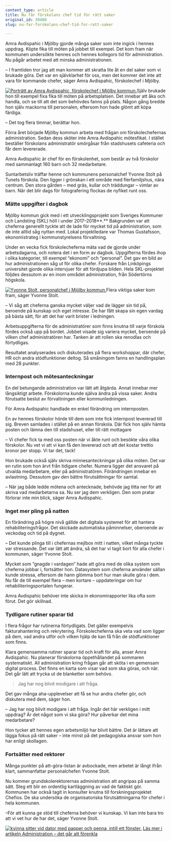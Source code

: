 ```yaml
---
content_type: article
title: Nu får förskolans chef tid för rätt saker
original_id: 39480
slug: nu-far-forskolans-chef-tid-for-ratt-saker

---
```


Amra Avdispahic i Mjölby gjorde många saker som inte ingick i hennes uppdrag. Köpte fika till möten på jobbet till exempel. Det kom fram när kommunen undersökte hennes och hennes kollegors tid för administration. Nu pågår arbetet med att minska administrationen.

– I framtiden tror jag att man kommer att skratta lite åt en del saker som vi brukade göra. Det var en självklarhet för oss, men det kommer det inte att vara för kommande chefer, säger Amra Avdispahic, förskolechef i Mjölby.

[![Porträtt av Amra Avdispahic, förskolechef i Mjölby kommun.](https://www.suntarbetsliv.se/wp-content/uploads/2019/05/200x220-amra-avdispahic-foto-stefan-jerrevang-tt.jpg)](https://www.suntarbetsliv.se/wp-content/uploads/2019/05/200x220-amra-avdispahic-foto-stefan-jerrevang-tt.jpg)Själv brukade hon till exempel fixa fika till möten på arbetsplatsen. Det innebar att åka och handla, och se till att det som behövdes fanns på plats. Någon gång bredde hon själv mackorna till personalen, eftersom hon hade glömt att köpa färdiga.

– Det tog flera timmar, berättar hon.

Förra året började Mjölby kommun arbeta med frågan om förskolechefernas administration. Sedan dess sköter inte Amra Avdispahic mötesfikat. I stället beställer förskolans administratör smörgåsar från stadshusets cafeteria och får dem levererade.

Amra Avdispahic är chef för en förskolenhet, som består av två förskolor med sammanlagt 160 barn och 32 medarbetare.

Suntarbetsliv träffar henne och kommunens personalchef Yvonne Stolt på Tunets förskola. Den ligger i grönskan i ett område med flerfamiljshus, nära centrum. Den stora gården – med gräs, kullar och träddungar – vimlar av barn. När det blir dags för fotografering flockas de nyfiket runt oss.

### Mätte uppgifter i dagbok

Mjölby kommun gick med i ett utvecklingsprojekt som Sveriges Kommuner och Landsting (SKL) höll i under 2017–2018**.** Bakgrunden var att cheferna generellt tyckte att de lade för mycket tid på administration, som de inte alltid såg nyttan med. Lokal projektledare var Thomas Gustafsson, ekonomistrateg i kommunstyrelsens förvaltning.

Under en vecka fick förskolecheferna mäta vad de gjorde under arbetsdagarna, och notera det i en form av dagbok. Uppgifterna fördes ihop i olika kategorier, till exempel “ekonomi” och “personal”. Det gav en bild av hur administrationen såg ut för olika chefer. Forskare från Linköpings universitet gjorde olika intervjuer för att fördjupa bilden. Hela SKL-projektet följdes dessutom av en inom området administration, från Södertörns högskola.

[![Yvonne Stolt, personalchef i Mjölby kommun.](https://www.suntarbetsliv.se/wp-content/uploads/2019/05/200x220-yvonne-stolt2.jpg)](https://www.suntarbetsliv.se/wp-content/uploads/2019/05/200x220-yvonne-stolt2.jpg)Flera viktiga saker kom fram, säger Yvonne Stolt.

– Vi såg att cheferna ganska mycket väljer vad de lägger sin tid på, beroende på kunskap och eget intresse. De har fått skapa sin egen vardag på bästa sätt, för att det har varit brister i ledningen.

Arbetsuppgifterna för de administratörer som finns knutna till varje förskola fördes också upp på bordet. Jobbet visade sig variera mycket, beroende på vilken chef administratören har. Tanken är att rollen ska renodlas och förtydligas.

Resultatet analyserades och diskuterades på flera workshoppar, där chefer, HR och andra stödfunktioner deltog. Så småningom fanns en handlingsplan med 28 punkter.

### Internpost och mötesanteckningar

En del betungande administration var lätt att åtgärda. Annat innebar mer långsiktigt arbete. Förskolorna kunde själva ändra på vissa saker. Andra förutsatte beslut av förvaltningen eller kommunledningen.

För Amra Avdispahic handlade en enkel förändring om internposten.

En av hennes förskolor hörde till dem som inte fick internpost levererad till sig. Breven samlades i stället på en annan förskola. Där fick hon själv hämta posten och lämna den till stadshuset, eller till rätt mottagare

– Vi chefer fick ta med oss posten när vi åkte runt och besökte våra olika förskolor. Nu vet vi att vi kan få den levererad och att det kostar trettio kronor per stopp. Vi tar det, tack!

Hon brukade också själv skriva minnesanteckningar på olika möten. Det var en rutin som hon ärvt från tidigare chefer. Numera ligger det ansvaret på utvalda medarbetare, eller på administratören. Förändringen innebar en avlastning. Dessutom gav den bättre förutsättningar för samtal.

– När jag både ledde mötena och antecknade, behövde jag titta ner för att skriva vad medarbetarna sa. Nu ser jag dem verkligen. Den som pratar förlorar inte min blick, säger Amra Avdispahic.

### Inget mer pling på natten

En förändring på högre nivå gällde det digitala systemet för att hantera rehabiliteringsfrågor. Det skickade automatiska påminnelser, oberoende av veckodag och tid på dygnet.

– Det kunde plinga till i chefernas mejlbox mitt i natten, vilket många tyckte var stressande. Det var lätt att ändra, så det har vi tagit bort för alla chefer i kommunen, säger Yvonne Stolt.

Mycket som “gnagde i vardagen” hade att göra med de olika system som cheferna jobbar i, fortsätter hon. Datasystem som cheferna använder sällan kunde stressa, eftersom de hann glömma bort hur man skulle göra i dem. Nu får de till exempel flera – men kortare – uppdateringar om hur rehabiliteringsportalen fungerar.

Amra Avdispahic behöver inte skicka in ekonomirapporter lika ofta som förut. Det gör skillnad.

### Tydligare rutiner sparar tid

I flera frågor har rutinerna förtydligats. Det gäller exempelvis fakturahantering och rekrytering. Förskolecheferna ska veta vad som ligger på dem, vad andra utför och vilken hjälp de kan få från de stödfunktioner som finns.

Klara gemensamma rutiner sparar tid och kraft för alla, anser Amra Avdispahic. Nu planerar förskolorna öppethållandet på sommaren systematiskt. All administration kring frågan går att sköta i en gemensam digital process. Det finns en karta som visar vad som ska göras, och när. Det går lätt att trycka ut de blanketter som behövs.

> Jag har nog blivit modigare i att fråga.

Det gav många aha-upplevelser att få se hur andra chefer gör, och diskutera med dem, säger hon.

– Jag har nog blivit modigare i att fråga. Ingår det här verkligen i mitt uppdrag? Är det något som vi ska göra? Hur påverkar det mina medarbetare?

Hon tycker att hennes egen arbetsmiljö har blivit bättre. Det är lättare att lägga fokus på rätt saker – inte minst på det pedagogiska ansvar som hon har enligt skollagen.

### Fortsätter med rektorer

Många punkter på att-göra-listan är avbockade, men arbetet är långt ifrån klart, sammanfattar personalchefen Yvonne Stolt.

Nu kommer grundskolerektorernas administration att angripas på samma sätt. Steg ett blir en ordentlig kartläggning av vad de faktiskt gör. Kommunen har också tagit in konsulter knutna till forskningsprojektet Chefios. De ska undersöka de organisatoriska förutsättningarna för chefer i hela kommunen.

–För att kunna ge stöd till cheferna behöver vi kunskap. Vi kan inte bara tro att vi vet hur de har det, säger Yvonne Stolt.

[](https://www.suntarbetsliv.se/forskning/organisatorisk-och-social-arbetsmiljo/administration-det-gar-att-forenkla/)[![kvinna sitter vid dator med papper och penna, intill ett fönster. ](https://www.suntarbetsliv.se/wp-content/uploads/2019/05/125x70-administration-foto-maskot-tt.jpg)](https://www.suntarbetsliv.se/wp-content/uploads/2019/05/125x70-administration-foto-maskot-tt.jpg) [Läs mer i artikeln Administration – det går att förenkla](https://www.suntarbetsliv.se/forskning/organisatorisk-och-social-arbetsmiljo/administration-det-gar-att-forenkla/)


